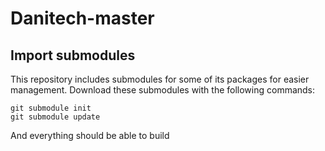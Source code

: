 # Danitech-master

## Import submodules
This repository includes submodules for some of its packages for easier management. 
Download these submodules with the following commands:

```
git submodule init
git submodule update
```

And everything should be able to build

